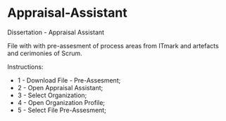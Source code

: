 # Appraisal-Assistant
Dissertation - Appraisal Assistant

File with with pre-assesment of process areas from ITmark and artefacts and cerimonies of Scrum.


Instructions:
* 1 - Download File - Pre-Assesment;
* 2 - Open Appraisal Assistant;
* 3 - Select Organization;
* 4 - Open Organization Profile;
* 5 - Select File Pre-Assesment;
 
